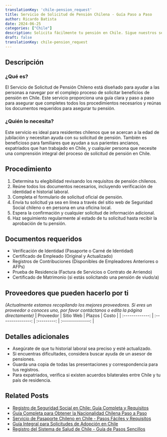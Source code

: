 ```yaml
---
translationKey: 'chile-pension_request'
title: Servicio de Solicitud de Pensión Chilena - Guía Paso a Paso
author: Ricardo Batista
date: 2024-06-25
categories: ["Chile"]
description: Solicita fácilmente tu pensión en Chile. Sigue nuestros sencillos pasos y obtén tu pensión de forma rápida y eficiente.
draft: false
translationKey: chile-pension_request
---
```


## Descripción
### ¿Qué es?
El Servicio de Solicitud de Pensión Chileno está diseñado para ayudar a las personas a navegar por el complejo proceso de solicitar beneficios de pensión en Chile. Este servicio proporciona una guía clara y paso a paso para asegurar que completes todos los procedimientos necesarios y reúnas los documentos requeridos para asegurar tu pensión.

### ¿Quién lo necesita?
Este servicio es ideal para residentes chilenos que se acercan a la edad de jubilación y necesitan ayuda con su solicitud de pensión. También es beneficioso para familiares que ayudan a sus parientes ancianos, expatriados que han trabajado en Chile, y cualquier persona que necesite una comprensión integral del proceso de solicitud de pensión en Chile.

## Procedimiento

1. Determina tu elegibilidad revisando los requisitos de pensión chilenos.
2. Reúne todos los documentos necesarios, incluyendo verificación de identidad e historial laboral.
3. Completa el formulario de solicitud oficial de pensión.
4. Envía tu solicitud ya sea en línea a través del sitio web de Seguridad Social chileno o en persona en una oficina local.
5. Espera la confirmación y cualquier solicitud de información adicional.
6. Haz seguimiento regularmente al estado de tu solicitud hasta recibir la aprobación de tu pensión.

## Documentos requeridos

- Verificación de Identidad (Pasaporte o Carné de Identidad)
- Certificado de Empleado (Original y Actualizado)
- Registros de Contribuciones (Disponibles de Empleadores Anteriores o AFPs)
- Prueba de Residencia (Factura de Servicios o Contrato de Arriendo)
- Certificado de Matrimonio (si estás solicitando una pensión de viudo/a)

## Proveedores que pueden hacerlo por ti
_(Actualmente estamos recopilando los mejores proveedores. Si eres un proveedor o conoces uno, por favor contáctanos o edita la página directamente)_
| Proveedor       |     Sitio Web     |     Plazos    |       Costo      |
| :-------------: | :---------------: |  :---------: | :--------------: |

## Detalles adicionales

- Asegúrate de que tu historial laboral sea preciso y esté actualizado.
- Si encuentras dificultades, considera buscar ayuda de un asesor de pensiones.
- Guarda una copia de todas las presentaciones y correspondencia para tus registros.
- Para expatriados, verifica si existen acuerdos bilaterales entre Chile y tu país de residencia.


## Related Posts

- [Registro de Seguridad Social en Chile: Guía Completa y Requisitos](https://tramitit.com/es/guides/chile/inscripci%C3%B3n_en_la_seguridad_social/)
- [Guía Completa para Obtener la Nacionalidad Chilena Paso a Paso](https://tramitit.com/es/guides/chile/solicitud_de_nacionalidad/)
- [Servicio de Pasaporte Chileno en Chile - Pasos Fáciles y Requisitos](https://tramitit.com/es/guides/chile/pasaporte_chileno/)
- [Guía Integral para Solicitudes de Adopción en Chile](https://tramitit.com/es/guides/chile/solicitud_de_adopci%C3%B3n/)
- [Registro del Sistema de Salud de Chile - Guía de Pasos Sencillos](https://tramitit.com/es/guides/chile/inscripci%C3%B3n_al_sistema_de_salud/)